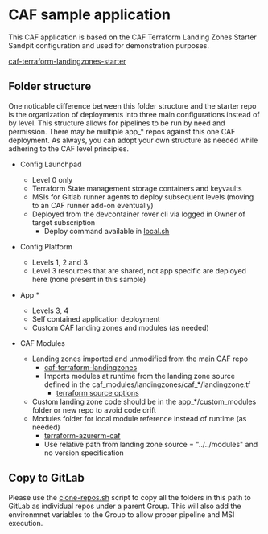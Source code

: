 # CAF sample application

This CAF application is based on the CAF Terraform Landing Zones Starter Sandpit configuration and used for demonstration purposes.

[caf-terraform-landingzones-starter](https://github.com/Azure/caf-terraform-landingzones-starter/tree/starter/configuration/sandpit)

## Folder structure

One noticable difference between this folder structure and the starter repo is the organization of deployments into three main configurations instead of by level. This structure allows for pipelines to be run by need and permission. There may be multiple app_* repos against this one CAF deployment. As always, you can adopt your own structure as needed while adhering to the CAF level principles.

- Config Launchpad
  - Level 0 only
  - Terraform State management storage containers and keyvaults
  - MSIs for Gitlab runner agents to deploy subsequent levels (moving to an CAF runner add-on eventually)
  - Deployed from the devcontainer rover cli via logged in Owner of target subscription
    - Deploy command available in [local.sh](./local.sh)

- Config Platform
  - Levels 1, 2 and 3
  - Level 3 resources that are shared, not app specific are deployed here (none present in this sample)

- App *
  - Levels 3, 4
  - Self contained application deployment
  - Custom CAF landing zones and modules (as needed)

- CAF Modules
  - Landing zones imported and unmodified from the main CAF repo
    - [caf-terraform-landingzones](https://github.com/Azure/caf-terraform-landingzones)
    - Imports modules at runtime from the landing zone source defined in the caf_modules/landingzones/caf_*/landingzone.tf
      - [terraform source options](https://www.terraform.io/docs/language/modules/sources.html)
  - Custom landing zone code should be in the app_*/custom_modules folder or new repo to avoid code drift
  - Modules folder for local module reference instead of runtime (as needed)
    - [terraform-azurerm-caf](https://github.com/aztfmod/terraform-azurerm-caf)
    - Use relative path from landing zone source = "../../modules" and no version specification

## Copy to GitLab
Please use the [clone-repos.sh](../scripts/utils/README.md) script to copy all the folders in this path to GitLab as individual repos under a parent Group. This will also add the environmnet variables to the Group to allow proper pipeline and MSI execution.
